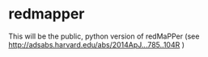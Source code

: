 # redmapper

This will be the public, python version of redMaPPer (see
http://adsabs.harvard.edu/abs/2014ApJ...785..104R )

